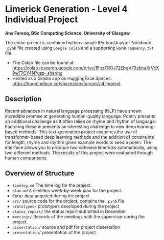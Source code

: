 # Limerick Generation - Level 4 Individual Project
**Ans Farooq, BSc Computing Science, University of Glasgow**

The entire project is contained within a single IPython/Jupyter Notebook `.pynb` file created using `Google Colab` and a supporting `wordFrequency.txt` file.

* The Colab file can be found at: https://colab.research.google.com/drive/1FnzTROJ72EbgV73zbhaXrVcX9wT7CY4N?usp=sharing
* Hosted as a Gradio app on HuggingFace Spaces: https://huggingface.co/spaces/ansfarooq7/l4-project

## Description
Recent advances in natural language processing (NLP) have shown incredible promise at generating human-quality language. Poetry presents an additional challenge as it often relies on rhyme and rhythm of language. Factoring these in presents an interesting challenge to new deep learning-based methods. This text-generation project examines the use of transformer-based deep learning methods and the addition of constraints for length, rhyme and rhythm given example words to seed a poem. The interface allows you to produce two cohesive limericks automatically, using two different methods. The results of this project were evaluated through human comparisons.

## Overview of Structure

* `timelog.md` The time log for the project.
* `plan.md` A skeleton week-by-week plan for the project. 
* `data/` data acquired during the project
* `src/` source code for the project, contains the `.pynb` file
* `prototypes/` prototypes developed during the project
* `status_report/` the status report submitted in December
* `meetings/` Records of the meetings with the supervisor during the project.
* `dissertation/` source and pdf for project dissertation
* `presentation/` presentation of the project